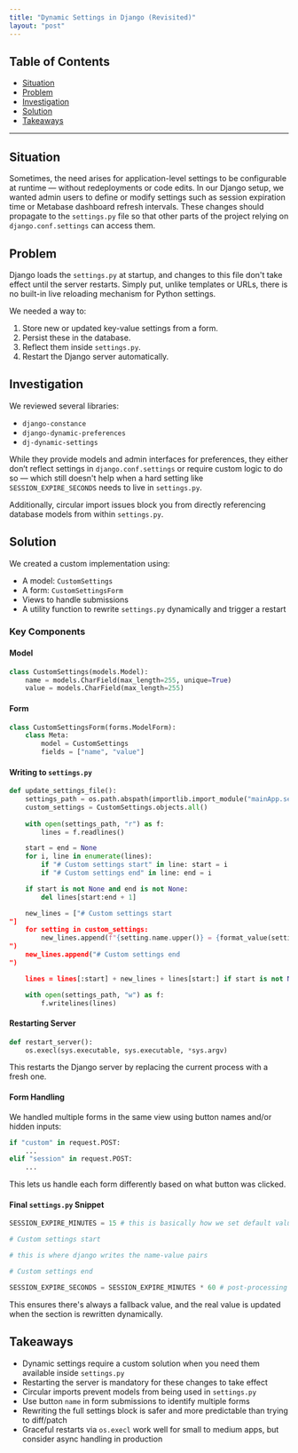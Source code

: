 ```yaml
---
title: "Dynamic Settings in Django (Revisited)"
layout: "post"
---
```


## Table of Contents
- [Situation](#situation)
- [Problem](#problem)
- [Investigation](#investigation)
- [Solution](#solution)
- [Takeaways](#takeaways)

---

## Situation

Sometimes, the need arises for application-level settings to be configurable at runtime — without redeployments or code edits. In our Django setup, we wanted admin users to define or modify settings such as session expiration time or Metabase dashboard refresh intervals. These changes should propagate to the `settings.py` file so that other parts of the project relying on `django.conf.settings` can access them.

## Problem

Django loads the `settings.py` at startup, and changes to this file don't take effect until the server restarts. Simply put, unlike templates or URLs, there is no built-in live reloading mechanism for Python settings.

We needed a way to:
1. Store new or updated key-value settings from a form.
2. Persist these in the database.
3. Reflect them inside `settings.py`.
4. Restart the Django server automatically.

## Investigation

We reviewed several libraries:
- `django-constance`
- `django-dynamic-preferences`
- `dj-dynamic-settings`

While they provide models and admin interfaces for preferences, they either don’t reflect settings in `django.conf.settings` or require custom logic to do so — which still doesn't help when a hard setting like `SESSION_EXPIRE_SECONDS` needs to live in `settings.py`.

Additionally, circular import issues block you from directly referencing database models from within `settings.py`.

## Solution

We created a custom implementation using:

- A model: `CustomSettings`
- A form: `CustomSettingsForm`
- Views to handle submissions
- A utility function to rewrite `settings.py` dynamically and trigger a restart

### Key Components

#### Model

```python
class CustomSettings(models.Model):
    name = models.CharField(max_length=255, unique=True)
    value = models.CharField(max_length=255)
```

#### Form

```python
class CustomSettingsForm(forms.ModelForm):
    class Meta:
        model = CustomSettings
        fields = ["name", "value"]
```

#### Writing to `settings.py`

```python
def update_settings_file():
    settings_path = os.path.abspath(importlib.import_module("mainApp.settings").__file__)
    custom_settings = CustomSettings.objects.all()
    
    with open(settings_path, "r") as f:
        lines = f.readlines()

    start = end = None
    for i, line in enumerate(lines):
        if "# Custom settings start" in line: start = i
        if "# Custom settings end" in line: end = i

    if start is not None and end is not None:
        del lines[start:end + 1]

    new_lines = ["# Custom settings start
"]
    for setting in custom_settings:
        new_lines.append(f"{setting.name.upper()} = {format_value(setting.value)}
")
    new_lines.append("# Custom settings end
")

    lines = lines[:start] + new_lines + lines[start:] if start is not None else lines + new_lines

    with open(settings_path, "w") as f:
        f.writelines(lines)
```

#### Restarting Server

```python
def restart_server():
    os.execl(sys.executable, sys.executable, *sys.argv)
```

This restarts the Django server by replacing the current process with a fresh one.

#### Form Handling

We handled multiple forms in the same view using button names and/or hidden inputs:

```python
if "custom" in request.POST:
    ...
elif "session" in request.POST:
    ...
```

This lets us handle each form differently based on what button was clicked.

#### Final `settings.py` Snippet

```python
SESSION_EXPIRE_MINUTES = 15 # this is basically how we set default values

# Custom settings start

# this is where django writes the name-value pairs

# Custom settings end

SESSION_EXPIRE_SECONDS = SESSION_EXPIRE_MINUTES * 60 # post-processing if needed
```

This ensures there's always a fallback value, and the real value is updated when the section is rewritten dynamically.

## Takeaways

- Dynamic settings require a custom solution when you need them available inside `settings.py`
- Restarting the server is mandatory for these changes to take effect
- Circular imports prevent models from being used in `settings.py`
- Use button `name` in form submissions to identify multiple forms
- Rewriting the full settings block is safer and more predictable than trying to diff/patch
- Graceful restarts via `os.execl` work well for small to medium apps, but consider async handling in production
